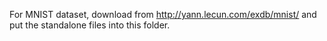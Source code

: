 For MNIST dataset, download from <http://yann.lecun.com/exdb/mnist/> and put the standalone files into this folder.
